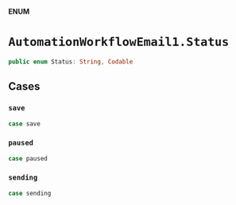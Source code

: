 **ENUM**

# `AutomationWorkflowEmail1.Status`

```swift
public enum Status: String, Codable
```

## Cases
### `save`

```swift
case save
```

### `paused`

```swift
case paused
```

### `sending`

```swift
case sending
```
